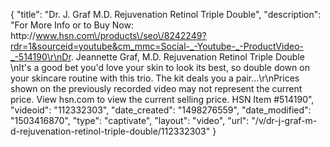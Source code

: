 {
    "title": "Dr. J. Graf M.D. Rejuvenation Retinol Triple Double",
    "description": "For More Info or to Buy Now: http:\/\/www.hsn.com\/products\/seo\/8242249?rdr=1&sourceid=youtube&cm_mmc=Social-_-Youtube-_-ProductVideo-_-514190\r\nDr. Jeannette Graf, M.D. Rejuvenation Retinol Triple Double \nIt's a good bet you'd love your skin to look its best, so double down on your skincare routine with this trio. The kit deals you a pair...\r\nPrices shown on the previously recorded video may not represent the current price.  View hsn.com to view the current selling price. HSN Item #514190",
    "videoid": "112332303",
    "date_created": "1498276559",
    "date_modified": "1503416870",
    "type": "captivate",
    "layout": "video",
    "url": "\/v\/dr-j-graf-m-d-rejuvenation-retinol-triple-double\/112332303"
}